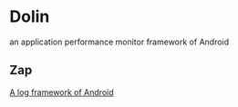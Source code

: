 # Dolin

an application performance monitor framework of Android

## Zap

[A log framework of Android](library_zap/README.md)

